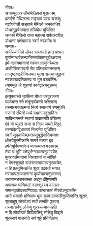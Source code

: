 भीष्मः-  
अत्राप्युदाहरन्तीममितिहासं पुरातनम्  
प्रतर्दनो मैथिलश्च सङ्ग्रामं यस्य चक्रतुः  
यज्ञोपवीती सङ्ग्रामे मैथिलो जनकाधिपः  
योधानुद्धर्षयामास तन्निबोध युधिष्ठिर  
जनको मैथिलो राजा महात्मा सर्वतत्त्ववित्  
योधानां दर्शयामास स्वर्गं नरकमेव च  
जनकः-  
अभीरूणामिमे लोका भास्वन्तो हन्त पश्यत  
पूर्णान्गन्धर्वकन्याभिस्सर्वकामदुहोऽक्षयान्  
इमे पलायमानानां नरकाः प्रत्युपस्थिताः  
अकीर्तिश्शाश्वती चैव पतितव्यमनन्तरम्  
तान्दृष्ट्वाऽरीन्विजयत भूत्वा सन्त्यागबुद्धयः  
नरकस्याप्रतिष्ठस्य मा भूत वशवर्तिनः  
त्यागमूलं हि शूराणां स्वर्गद्वारमनुत्तमम्  
भीष्मः-  
इत्युक्तास्ते नृपतिना योधाः परपुरञ्जय   
व्यजयन्त रणे शत्रून्हर्षयन्तो जरेश्वरम्  
तस्मात्त्यक्तात्मना नित्यं स्थातव्यं रणमूर्धनि  
गजानां रथिनो मध्ये रथानामनुसादिनः  
सादिनामन्तरे स्थाप्यं पादातमपि दंशितम्  
एवं यो व्यूहते राजा स नित्यं जयते रिपून्  
तस्मादेतद्विधातव्यं नित्यमेव युधिष्ठिर  
स्वर्गे सुकृतमिच्छन्तस्सुयुद्धेनातिमन्यवः  
क्षोभयेयुरनीकानि सागरं मकरा इव  
हर्षयेयुर्विषण्णांश्च व्यवस्थाप्य परस्परम्  
तेषां च भूमिं रक्षेयुर्भग्नान्नात्यनुसारयेत्  
पुनरावर्तमानानां निराशानां च जीविते  
न वेगस्सुसहो राजंस्तस्मान्नात्यनुसारयेत्  
न हि प्रहर्तुमिच्छन्ति शूराः प्रद्रवतो भयात्  
तस्मात्पलायमानानां कुर्यान्नात्यनुसारणम्  
चराणामचरास्त्रस्ता अदंष्ट्रा दंष्ट्रिणामपि  
अपाणयः पाणिमतां नराश्शूरस्य कातराः  
समानपृष्ठोदरपाणिपादाः पश्चाच्छरं भीरवोऽनुव्रजन्ति  
अतो भयार्ताः प्रणिपत्य भूयः कृत्वाऽञ्जलीनुपतिष्ठन्ति शूरान्  
शूरबाहुषु लोकोऽयं सर्वो लम्बति पुत्रवत्  
तस्मात्सर्वेषु लोकेषु शूरस्सम्मानमर्हति  
न हि शौर्यात्परं किञ्चित्त्रिषु लोकेषु विद्यते  
शूरस्सर्वं पालयति सर्वं शूरे प्रतिष्ठितम्   
